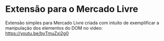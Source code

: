 # Extensão para o Mercado Livre

Extensão simples para Mercado Livre criada com intuito de exemplificar a manipulação dos elementos do DOM no video: https://youtu.be/byTmuZxj2g0

